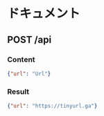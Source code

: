 # ドキュメント

## POST /api

### Content
```json
{"url": "Url"}
```

### Result
```json
{"url": "https://tinyurl.ga"}
```